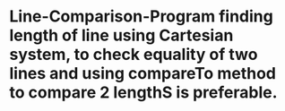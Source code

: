 
# Line-Comparison-Program finding length of line using Cartesian system, to check equality of two lines and using compareTo method to compare 2 lengthS is preferable.
